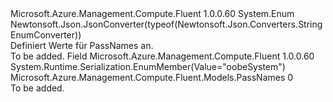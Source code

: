 <Type Name="PassNames" FullName="Microsoft.Azure.Management.Compute.Fluent.Models.PassNames">
  <TypeSignature Language="C#" Value="public enum PassNames" />
  <TypeSignature Language="ILAsm" Value=".class public auto ansi sealed PassNames extends System.Enum" />
  <TypeSignature Language="DocId" Value="T:Microsoft.Azure.Management.Compute.Fluent.Models.PassNames" />
  <TypeSignature Language="VB.NET" Value="Public Enum PassNames" />
  <TypeSignature Language="F#" Value="type PassNames = " />
  <AssemblyInfo>
    <AssemblyName>Microsoft.Azure.Management.Compute.Fluent</AssemblyName>
    <AssemblyVersion>1.0.0.60</AssemblyVersion>
  </AssemblyInfo>
  <Base>
    <BaseTypeName>System.Enum</BaseTypeName>
  </Base>
  <Attributes>
    <Attribute>
      <AttributeName>Newtonsoft.Json.JsonConverter(typeof(Newtonsoft.Json.Converters.StringEnumConverter))</AttributeName>
    </Attribute>
  </Attributes>
  <Docs>
    <summary>
            Definiert Werte für PassNames an.
            </summary>
    <remarks>To be added.</remarks>
  </Docs>
  <Members>
    <Member MemberName="OobeSystem">
      <MemberSignature Language="C#" Value="OobeSystem" />
      <MemberSignature Language="ILAsm" Value=".field public static literal valuetype Microsoft.Azure.Management.Compute.Fluent.Models.PassNames OobeSystem = int32(0)" />
      <MemberSignature Language="DocId" Value="F:Microsoft.Azure.Management.Compute.Fluent.Models.PassNames.OobeSystem" />
      <MemberSignature Language="VB.NET" Value="OobeSystem" />
      <MemberSignature Language="F#" Value="OobeSystem = 0" Usage="Microsoft.Azure.Management.Compute.Fluent.Models.PassNames.OobeSystem" />
      <MemberType>Field</MemberType>
      <AssemblyInfo>
        <AssemblyName>Microsoft.Azure.Management.Compute.Fluent</AssemblyName>
        <AssemblyVersion>1.0.0.60</AssemblyVersion>
      </AssemblyInfo>
      <Attributes>
        <Attribute>
          <AttributeName>System.Runtime.Serialization.EnumMember(Value="oobeSystem")</AttributeName>
        </Attribute>
      </Attributes>
      <ReturnValue>
        <ReturnType>Microsoft.Azure.Management.Compute.Fluent.Models.PassNames</ReturnType>
      </ReturnValue>
      <MemberValue>0</MemberValue>
      <Docs>
        <summary>To be added.</summary>
      </Docs>
    </Member>
  </Members>
</Type>
